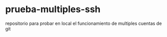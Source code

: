 # prueba-multiples-ssh
repositorio para probar en local el funcionamiento de multiples cuentas de git 
